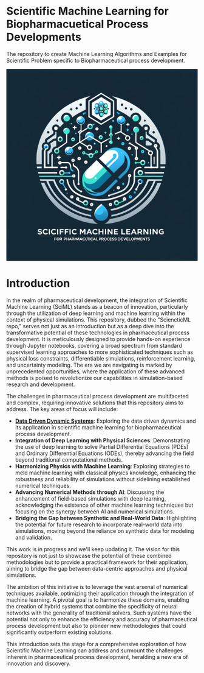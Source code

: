 # Scientific Machine Learning for Biopharmacuetical Process Developments

The repository to create Machine Learning Algorithms and Examples for Scientific Problem specific to Biopharmaceutical process development.

![ScML](resources/logo.jpg)

# Introduction

In the realm of pharmaceutical development, the integration of Scientific Machine Learning (SciML) stands as a beacon of innovation, particularly through the utilization of deep learning and machine learning within the context of physical simulations. This repository, dubbed the "SciencticML repo," serves not just as an introduction but as a deep dive into the transformative potential of these technologies in pharmaceutical process development. It is meticulously designed to provide hands-on experience through Jupyter notebooks, covering a broad spectrum from standard supervised learning approaches to more sophisticated techniques such as physical loss constraints, differentiable simulations, reinforcement learning, and uncertainty modeling. The era we are navigating is marked by unprecedented opportunities, where the application of these advanced methods is poised to revolutionize our capabilities in simulation-based research and development.

The challenges in pharmaceutical process development are multifaceted and complex, requiring innovative solutions that this repository aims to address. The key areas of focus will include:
- [**Data Driven Dynamic Systems**](data_driven_dynamics/README.md): Exploring the data driven dynamics and its application in scientific machine learning for biopharmaceutical process development.
- **Integration of Deep Learning with Physical Sciences**: Demonstrating the use of deep learning to solve Partial Differential Equations (PDEs) and Ordinary Differential Equations (ODEs), thereby advancing the field beyond traditional computational methods.
- **Harmonizing Physics with Machine Learning**: Exploring strategies to meld machine learning with classical physics knowledge, enhancing the robustness and reliability of simulations without sidelining established numerical techniques.
- **Advancing Numerical Methods through AI**: Discussing the enhancement of field-based simulations with deep learning, acknowledging the existence of other machine learning techniques but focusing on the synergy between AI and numerical simulations.
- **Bridging the Gap between Synthetic and Real-World Data**: Highlighting the potential for future research to incorporate real-world data into simulations, moving beyond the reliance on synthetic data for modeling and validation.

This work is in progress and we'll keep updating it. The vision for this repository is not just to showcase the potential of these combined methodologies but to provide a practical framework for their application, aiming to bridge the gap between data-centric approaches and physical simulations.

The ambition of this initiative is to leverage the vast arsenal of numerical techniques available, optimizing their application through the integration of machine learning. A pivotal goal is to harmonize these domains, enabling the creation of hybrid systems that combine the specificity of neural networks with the generality of traditional solvers. Such systems have the potential not only to enhance the efficiency and accuracy of pharmaceutical process development but also to pioneer new methodologies that could significantly outperform existing solutions.

This introduction sets the stage for a comprehensive exploration of how Scientific Machine Learning can address and surmount the challenges inherent in pharmaceutical process development, heralding a new era of innovation and discovery.